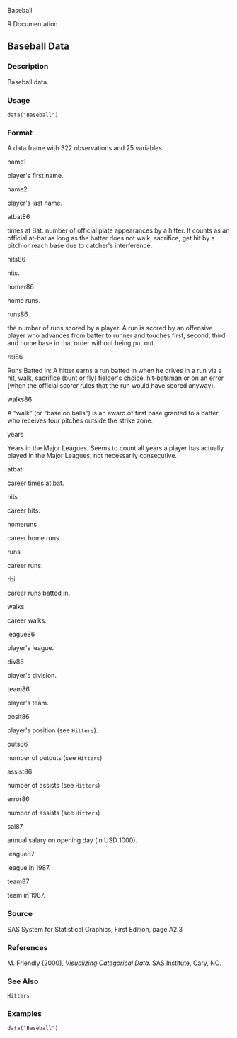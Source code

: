 Baseball

R Documentation

## Baseball Data

### Description

Baseball data.

### Usage

    
    data("Baseball")

### Format

A data frame with 322 observations and 25 variables.

name1

player's first name.

name2

player's last name.

atbat86

times at Bat: number of official plate appearances by a hitter. It counts as
an official at-bat as long as the batter does not walk, sacrifice, get hit by
a pitch or reach base due to catcher's interference.

hits86

hits.

homer86

home runs.

runs86

the number of runs scored by a player. A run is scored by an offensive player
who advances from batter to runner and touches first, second, third and home
base in that order without being put out.

rbi86

Runs Batted In: A hitter earns a run batted in when he drives in a run via a
hit, walk, sacrifice (bunt or fly) fielder's choice, hit-batsman or on an
error (when the official scorer rules that the run would have scored anyway).

walks86

A “walk” (or “base on balls”) is an award of first base granted to a batter
who receives four pitches outside the strike zone.

years

Years in the Major Leagues. Seems to count all years a player has actually
played in the Major Leagues, not necessarily consecutive.

atbat

career times at bat.

hits

career hits.

homeruns

career home runs.

runs

career runs.

rbi

career runs batted in.

walks

career walks.

league86

player's league.

div86

player's division.

team86

player's team.

posit86

player's position (see `Hitters`).

outs86

number of putouts (see `Hitters`)

assist86

number of assists (see `Hitters`)

error86

number of assists (see `Hitters`)

sal87

annual salary on opening day (in USD 1000).

league87

league in 1987.

team87

team in 1987.

### Source

SAS System for Statistical Graphics, First Edition, page A2.3

### References

M. Friendly (2000), _Visualizing Categorical Data_. SAS Institute, Cary, NC.

### See Also

`Hitters`

### Examples

    
    data("Baseball")

